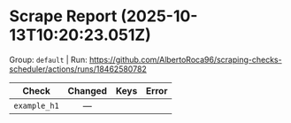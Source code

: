 # Scrape Report (2025-10-13T10:20:23.051Z)

Group: `default`  |  Run: https://github.com/AlbertoRoca96/scraping-checks-scheduler/actions/runs/18462580782

| Check | Changed | Keys | Error |
|---|:---:|:--|:--|
| `example_h1` | — |  |  |
